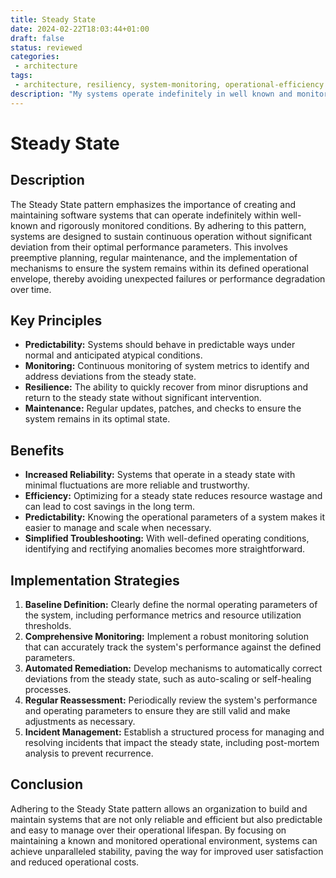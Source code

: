 ```yaml
---
title: Steady State
date: 2024-02-22T18:03:44+01:00
draft: false
status: reviewed
categories: 
 - architecture
tags: 
 - architecture, resiliency, system-monitoring, operational-efficiency
description: "My systems operate indefinitely in well known and monitored conditions."
---
```


# Steady State

## Description
The Steady State pattern emphasizes the importance of creating and maintaining software systems that can operate indefinitely within well-known and rigorously monitored conditions. By adhering to this pattern, systems are designed to sustain continuous operation without significant deviation from their optimal performance parameters. This involves preemptive planning, regular maintenance, and the implementation of mechanisms to ensure the system remains within its defined operational envelope, thereby avoiding unexpected failures or performance degradation over time.

## Key Principles
- **Predictability:** Systems should behave in predictable ways under normal and anticipated atypical conditions.
- **Monitoring:** Continuous monitoring of system metrics to identify and address deviations from the steady state.
- **Resilience:** The ability to quickly recover from minor disruptions and return to the steady state without significant intervention.
- **Maintenance:** Regular updates, patches, and checks to ensure the system remains in its optimal state.

## Benefits
- **Increased Reliability:** Systems that operate in a steady state with minimal fluctuations are more reliable and trustworthy.
- **Efficiency:** Optimizing for a steady state reduces resource wastage and can lead to cost savings in the long term.
- **Predictability:** Knowing the operational parameters of a system makes it easier to manage and scale when necessary.
- **Simplified Troubleshooting:** With well-defined operating conditions, identifying and rectifying anomalies becomes more straightforward.

## Implementation Strategies
1. **Baseline Definition:** Clearly define the normal operating parameters of the system, including performance metrics and resource utilization thresholds.
2. **Comprehensive Monitoring:** Implement a robust monitoring solution that can accurately track the system's performance against the defined parameters.
3. **Automated Remediation:** Develop mechanisms to automatically correct deviations from the steady state, such as auto-scaling or self-healing processes.
4. **Regular Reassessment:** Periodically review the system's performance and operating parameters to ensure they are still valid and make adjustments as necessary.
5. **Incident Management:** Establish a structured process for managing and resolving incidents that impact the steady state, including post-mortem analysis to prevent recurrence.

## Conclusion
Adhering to the Steady State pattern allows an organization to build and maintain systems that are not only reliable and efficient but also predictable and easy to manage over their operational lifespan. By focusing on maintaining a known and monitored operational environment, systems can achieve unparalleled stability, paving the way for improved user satisfaction and reduced operational costs.
